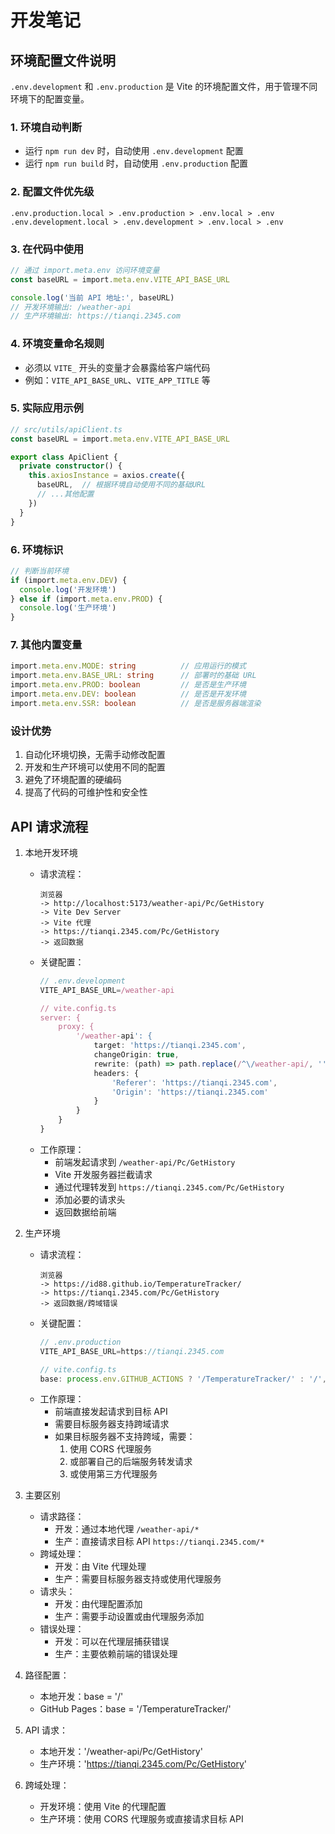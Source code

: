 # 开发笔记

## 环境配置文件说明

`.env.development` 和 `.env.production` 是 Vite 的环境配置文件，用于管理不同环境下的配置变量。

### 1. 环境自动判断
- 运行 `npm run dev` 时，自动使用 `.env.development` 配置
- 运行 `npm run build` 时，自动使用 `.env.production` 配置

### 2. 配置文件优先级
```
.env.production.local > .env.production > .env.local > .env
.env.development.local > .env.development > .env.local > .env
```

### 3. 在代码中使用
```typescript
// 通过 import.meta.env 访问环境变量
const baseURL = import.meta.env.VITE_API_BASE_URL

console.log('当前 API 地址:', baseURL)
// 开发环境输出: /weather-api
// 生产环境输出: https://tianqi.2345.com
```

### 4. 环境变量命名规则
- 必须以 `VITE_` 开头的变量才会暴露给客户端代码
- 例如：`VITE_API_BASE_URL`、`VITE_APP_TITLE` 等

### 5. 实际应用示例
```typescript
// src/utils/apiClient.ts
const baseURL = import.meta.env.VITE_API_BASE_URL

export class ApiClient {
  private constructor() {
    this.axiosInstance = axios.create({
      baseURL,  // 根据环境自动使用不同的基础URL
      // ...其他配置
    })
  }
}
```

### 6. 环境标识
```typescript
// 判断当前环境
if (import.meta.env.DEV) {
  console.log('开发环境')
} else if (import.meta.env.PROD) {
  console.log('生产环境')
}
```

### 7. 其他内置变量
```typescript
import.meta.env.MODE: string          // 应用运行的模式
import.meta.env.BASE_URL: string      // 部署时的基础 URL
import.meta.env.PROD: boolean         // 是否是生产环境
import.meta.env.DEV: boolean          // 是否是开发环境
import.meta.env.SSR: boolean          // 是否是服务器端渲染
```

### 设计优势
1. 自动化环境切换，无需手动修改配置
2. 开发和生产环境可以使用不同的配置
3. 避免了环境配置的硬编码
4. 提高了代码的可维护性和安全性 



## API 请求流程

1. 本地开发环境
   - 请求流程：
     ```
     浏览器 
     -> http://localhost:5173/weather-api/Pc/GetHistory 
     -> Vite Dev Server 
     -> Vite 代理 
     -> https://tianqi.2345.com/Pc/GetHistory 
     -> 返回数据
     ```
   - 关键配置：
     ```typescript
     // .env.development
     VITE_API_BASE_URL=/weather-api

     // vite.config.ts
     server: {
         proxy: {
             '/weather-api': {
                 target: 'https://tianqi.2345.com',
                 changeOrigin: true,
                 rewrite: (path) => path.replace(/^\/weather-api/, ''),
                 headers: {
                     'Referer': 'https://tianqi.2345.com',
                     'Origin': 'https://tianqi.2345.com'
                 }
             }
         }
     }
     ```
   - 工作原理：
     - 前端发起请求到 `/weather-api/Pc/GetHistory`
     - Vite 开发服务器拦截请求
     - 通过代理转发到 `https://tianqi.2345.com/Pc/GetHistory`
     - 添加必要的请求头
     - 返回数据给前端

2. 生产环境
   - 请求流程：
     ```
     浏览器 
     -> https://id88.github.io/TemperatureTracker/ 
     -> https://tianqi.2345.com/Pc/GetHistory 
     -> 返回数据/跨域错误
     ```
   - 关键配置：
     ```typescript
     // .env.production
     VITE_API_BASE_URL=https://tianqi.2345.com

     // vite.config.ts
     base: process.env.GITHUB_ACTIONS ? '/TemperatureTracker/' : '/',
     ```
   - 工作原理：
     - 前端直接发起请求到目标 API
     - 需要目标服务器支持跨域请求
     - 如果目标服务器不支持跨域，需要：
       1. 使用 CORS 代理服务
       2. 或部署自己的后端服务转发请求
       3. 或使用第三方代理服务

3. 主要区别
   - 请求路径：
     - 开发：通过本地代理 `/weather-api/*`
     - 生产：直接请求目标 API `https://tianqi.2345.com/*`
   - 跨域处理：
     - 开发：由 Vite 代理处理
     - 生产：需要目标服务器支持或使用代理服务
   - 请求头：
     - 开发：由代理配置添加
     - 生产：需要手动设置或由代理服务添加
   - 错误处理：
     - 开发：可以在代理层捕获错误
     - 生产：主要依赖前端的错误处理

4. 路径配置：
   - 本地开发：base = '/'
   - GitHub Pages：base = '/TemperatureTracker/'

5. API 请求：
   - 本地开发：'/weather-api/Pc/GetHistory'
   - 生产环境：'https://tianqi.2345.com/Pc/GetHistory'

6. 跨域处理：
   - 开发环境：使用 Vite 的代理配置
   - 生产环境：使用 CORS 代理服务或直接请求目标 API

